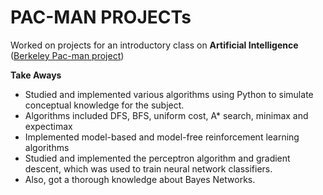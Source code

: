 # PAC-MAN PROJECTs

Worked on projects for an introductory class on **Artificial Intelligence** ([Berkeley Pac-man project](http://ai.berkeley.edu/project_overview.html))

**Take Aways**
- Studied and implemented various algorithms using Python to simulate conceptual knowledge for the subject.
- Algorithms included DFS, BFS, uniform cost, A* search, minimax and expectimax
- Implemented model-based and model-free reinforcement learning algorithms
- Studied and implemented the perceptron algorithm and gradient descent, which was used to train neural network classifiers.
- Also, got a thorough knowledge about Bayes Networks.


